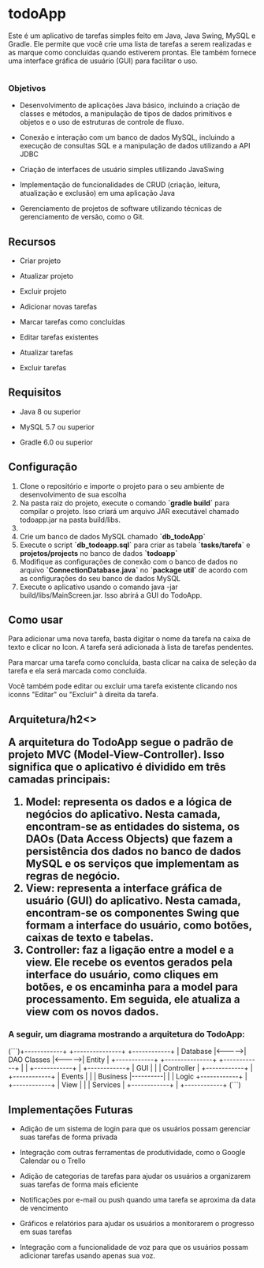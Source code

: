 <h1>todoApp</h1>
    <p>Este é um aplicativo de tarefas simples feito em Java, Java Swing, MySQL e Gradle. Ele permite que você crie uma lista de tarefas a serem realizadas e as marque como concluídas quando estiverem prontas. Ele também fornece uma interface gráfica de usuário (GUI) para facilitar o uso.</p>
   <img src="https://i.imgur.com/W2L0rA2.png" alt="">
    <h3>Objetivos</h3>
    <ul><li>Desenvolvimento de aplicações Java básico, incluindo a criação de classes e métodos, a manipulação de tipos de dados primitivos e objetos e o uso de estruturas de controle de fluxo.</ul></li>
    <ul><li>Conexão e interação com um banco de dados MySQL, incluindo a execução de consultas SQL e a manipulação de dados utilizando a API JDBC</ul></li>
    <ul><li>Criação de interfaces de usuário simples utilizando JavaSwing</ul></li>
    <ul><li>Implementação de funcionalidades de CRUD (criação, leitura, atualização e exclusão) em uma aplicação Java</ul></li>
    <ul><li>Gerenciamento de projetos de software utilizando técnicas de gerenciamento de versão, como o Git.</ul></li>
  <h2>Recursos</h2>
  <ul><li>Criar projeto</ul></li>
  <ul><li>Atualizar projeto</ul></li>
  <ul><li>Excluir projeto</ul></li>
    <ul><li>Adicionar novas tarefas</ul></li>
    <ul><li>Marcar tarefas como concluídas</ul></li>
    <ul><li>Editar tarefas existentes</ul></li>
    <ul><li>Atualizar tarefas</ul></li>
    <ul><li>Excluir tarefas</ul></li>
    <h2>Requisitos</h2>
    <ul><li>Java 8 ou superior</ul></li>
    <ul><li>MySQL 5.7 ou superior</ul></li>
    <ul><li>Gradle 6.0 ou superior</ul></li>
    <h2>Configuração</h2>
    <ol>
        <li>Clone o repositório e importe o projeto para o seu ambiente de desenvolvimento de sua escolha</li>
        <li>Na pasta raiz do projeto, execute o comando <strong>`gradle build`</strong> para compilar o projeto. Isso criará um arquivo JAR executável chamado todoapp.jar na pasta build/libs.<li>
        <li>Crie um banco de dados MySQL chamado <strong>`db_todoApp`</strong></li>
        <li>Execute o script <strong>`db_todoapp.sql`</strong> para criar as tabela <strong>`tasks/tarefa`</strong> e <strong>projetos/projects</strong> no banco de dados <strong>`todoapp`</strong></li>
        <li>Modifique as configurações de conexão com o banco de dados no arquivo <strong>`ConnectionDatabase.java`</strong> no <strong>`package util`</strong> de acordo com as configurações do seu banco de dados MySQL</li>
        <li>Execute o aplicativo usando o comando java -jar build/libs/MainScreen.jar. Isso abrirá a GUI do TodoApp.</li>
    </ol>
    <h2>Como usar</h2>
    <p>Para adicionar uma nova tarefa, basta digitar o nome da tarefa na caixa de texto e clicar no Icon. A tarefa será adicionada à lista de tarefas pendentes.</p>
    <p> </p>
    <p>Para marcar uma tarefa como concluída, basta clicar na caixa de seleção da tarefa e ela será marcada como concluída.</p>
    <p> </p>
    <p>Você também pode editar ou excluir uma tarefa existente clicando nos iconns "Editar" ou "Excluir" à direita da tarefa.</p>
    <h2>Arquitetura/h2<>
    <p>A arquitetura do TodoApp segue o padrão de projeto <strong>MVC (Model-View-Controller)</strong>. Isso significa que o aplicativo é dividido em três camadas principais:</p>
    <ol>
        <li>Model: representa os dados e a lógica de negócios do aplicativo. Nesta camada, encontram-se as entidades do sistema, os DAOs (Data Access Objects) que fazem a persistência dos dados no banco de dados MySQL e os serviços que implementam as regras de negócio.</li>
        <li>View: representa a interface gráfica de usuário (GUI) do aplicativo. Nesta camada, encontram-se os componentes Swing que formam a interface do usuário, como botões, caixas de texto e tabelas.</li>
        <li>Controller: faz a ligação entre a model e a view. Ele recebe os eventos gerados pela interface do usuário, como cliques em botões, e os encaminha para a model para processamento. Em seguida, ele atualiza a view com os novos dados.</li>
    </ol>
    <h3>A seguir, um diagrama mostrando a arquitetura do TodoApp:</h3>
    (```)+------------+       +---------------+       +------------+
|  Database  |<----->|  DAO Classes  |<----->| Entity  |
+------------+       +---------------+       +------------+
                              |
                              |
+------------+                |                +------------+
|  GUI       |                |                | Controller |
+------------+                |                +------------+
  |  Events  |                |                  |  Business
  |----------|                |                  |  Logic
+------------+                |                +------------+
|  View      |                |                |  Services  |
+------------+                |                +------------+
(```)
    <h2>Implementações Futuras</h2>
<ul>
    <li>Adição de um sistema de login para que os usuários possam gerenciar suas tarefas de forma privada</li>
</ul> 
<ul>
    <li>Integração com outras ferramentas de produtividade, como o Google Calendar ou o Trello</li>
</ul>
<ul>
    <li>Adição de categorias de tarefas para ajudar os usuários a organizarem suas tarefas de forma mais eficiente</li>
</ul>
<ul>
    <li>Notificações por e-mail ou push quando uma tarefa se aproxima da data de vencimento </li>
</ul>
    <ul><li>Gráficos e relatórios para ajudar os usuários a monitorarem o progresso em suas tarefas</li>
</ul>
<ul>
    <li>Integração com a funcionalidade de voz para que os usuários possam adicionar tarefas usando apenas sua voz.</li>
</ul>
